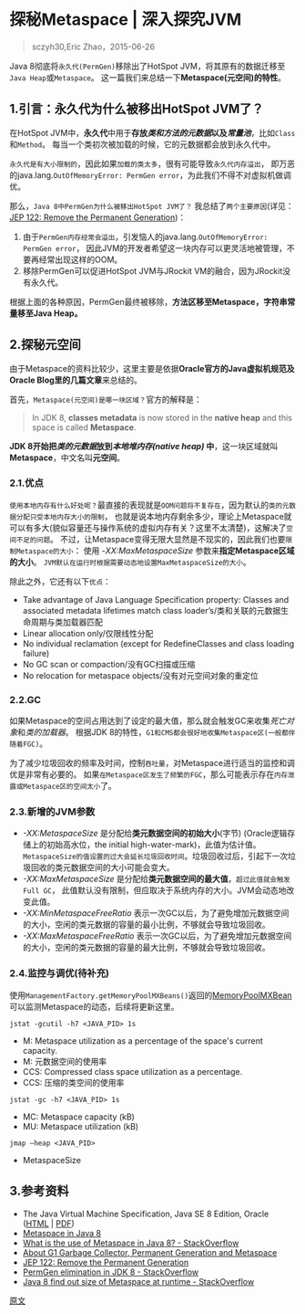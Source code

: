 

探秘Metaspace | 深入探究JVM
===============================
> sczyh30,Eric Zhao，2015-06-26

Java 8彻底将`永久代(PermGen)`移除出了HotSpot JVM，将其原有的数据迁移至`Java Heap`或`Metaspace`。
这一篇我们来总结一下**Metaspace(元空间)的特性**。


## 1.引言：永久代为什么被移出HotSpot JVM了？
在HotSpot JVM中，**永久代**中用于**存放*类和方法的元数据*以及*常量池***，比如`Class`和`Method`。
每当一个类初次被加载的时候，它的元数据都会放到永久代中。

`永久代是有大小限制的`，因此如果`加载的类太多`，很有可能导致`永久代内存溢出`，
即万恶的java.lang.`OutOfMemoryError: PermGen error`，为此我们不得不对虚拟机做调优。

那么，`Java 8中PermGen为什么被移出HotSpot JVM了？`
我总结了`两个主要原因`(详见：[JEP 122: Remove the Permanent Generation][5])：
1. 由于`PermGen内存经常会溢出`，引发恼人的java.lang.`OutOfMemoryError: PermGen error`，
   因此JVM的开发者希望这一块内存可以更灵活地被管理，不要再经常出现这样的OOM。
2. 移除PermGen可以促进HotSpot JVM与JRockit VM的融合，因为JRockit没有永久代。

根据上面的各种原因，PermGen最终被移除，**方法区移至Metaspace，字符串常量移至Java Heap。**


## 2.探秘元空间
由于Metaspace的资料比较少，这里主要是依据**Oracle官方的Java虚拟机规范及Oracle Blog里的几篇文章**来总结的。

首先，`Metaspace(元空间)是哪一块区域？`官方的解释是：
> In JDK 8, **classes metadata** is now stored in the **native heap** and this space is called **Metaspace**.

**JDK 8开始把*类的元数据*放到*本地堆内存(native heap)* 中**，这一块区域就叫**Metaspace**，中文名叫**元空间**。

### 2.1.优点
`使用本地内存有什么好处呢？`最直接的表现就是`OOM问题将不复存在`，因为默认的`类的元数据分配只受本地内存大小的限制`，
也就是说本地内存剩余多少，理论上Metaspace就可以有多大(貌似容量还与操作系统的虚拟内存有关？这里不太清楚)，这解决了`空间不足的问题`。
不过，让Metaspace变得无限大显然是不现实的，因此我们也要`限制Metaspace的大小`：
使用 *-XX:MaxMetaspaceSize* 参数来**指定Metaspace区域的大小**。
`JVM默认在运行时根据需要动态地设置MaxMetaspaceSize的大小`。

除此之外，它还有以下`优点`：
* Take advantage of Java Language Specification property: Classes and associated metadata lifetimes match class loader’s/类和关联的元数据生命周期与类加载器匹配
* Linear allocation only/仅限线性分配
* No individual reclamation (except for RedefineClasses and class loading failure)
* No GC scan or compaction/没有GC扫描或压缩
* No relocation for metaspace objects/没有对元空间对象的重定位

### 2.2.GC
如果Metaspace的空间占用达到了设定的最大值，那么就会触发GC来收集*死亡对象*和*类的加载器*。
根据JDK 8的特性，`G1和CMS都会很好地收集Metaspace区(一般都伴随着FGC)`。

为了减少垃圾回收的频率及时间，控制`吞吐量`，对Metaspace进行适当的监控和调优是非常有必要的。
如果`在Metaspace区发生了频繁的FGC`，那么可能表示存在`内存泄露或Metaspace区的空间太小`了。

### 2.3.新增的JVM参数
* *-XX:MetaspaceSize* 是分配给**类元数据空间的初始大小**(字节)
  (Oracle逻辑存储上的初始高水位，the initial high-water-mark)，此值为估计值。
  `MetaspaceSize的值设置的过大会延长垃圾回收时间`。垃圾回收过后，引起下一次垃圾回收的类元数据空间的大小可能会变大。
* *-XX:MaxMetaspaceSize* 是分配给**类元数据空间的最大值**，`超过此值就会触发Full GC`，
  此值默认没有限制，但应取决于系统内存的大小。JVM会动态地改变此值。
* *-XX:MinMetaspaceFreeRatio* 表示一次GC以后，为了避免增加元数据空间的大小，空闲的类元数据的容量的最小比例，不够就会导致垃圾回收。
* *-XX:MaxMetaspaceFreeRatio* 表示一次GC以后，为了避免增加元数据空间的大小，空闲的类元数据的容量的最大比例，不够就会导致垃圾回收。

### 2.4.监控与调优(待补充)
使用`ManagementFactory.getMemoryPoolMXBeans()`返回的[MemoryPoolMXBean](https://docs.oracle.com/javase/8/docs/api/java/lang/management/MemoryPoolMXBean.html)
可以监测Metaspace的动态，后续将更新这里。

`jstat -gcutil -h7 <JAVA_PID> 1s`
* M: Metaspace utilization as a percentage of the space's current capacity.
* M: 元数据空间的使用率
* CCS: Compressed class space utilization as a percentage.
* CCS: 压缩的类空间的使用率

`jstat -gc -h7 <JAVA_PID> 1s`
* MC: Metaspace capacity (kB)
* MU: Metaspace utilization (kB)

`jmap –heap <JAVA_PID>`
* MetaspaceSize


## 3.参考资料
* The Java Virtual Machine Specification, Java SE 8 Edition, Oracle
  ([HTML](https://docs.oracle.com/javase/specs/jvms/se8/html/index.html) | [PDF](https://docs.oracle.com/javase/specs/jvms/se8/jvms8.pdf))
* [Metaspace in Java 8](https://java-latte.blogspot.com/2014/03/metaspace-in-java-8.html)
* [What is the use of Metaspace in Java 8? - StackOverflow](https://stackoverflow.com/questions/24074164/what-is-the-use-of-metaspace-in-java-8)
* [About G1 Garbage Collector, Permanent Generation and Metaspace](https://blogs.oracle.com/poonam/entry/about_g1_garbage_collector_permanent)
* [JEP 122: Remove the Permanent Generation][5]
* [PermGen elimination in JDK 8 - StackOverflow](https://stackoverflow.com/questions/18339707/permgen-elimination-in-jdk-8/22509753#22509753)
* [Java 8 find out size of Metaspace at runtime - StackOverflow](https://stackoverflow.com/questions/31010463/java-8-find-out-size-of-metaspace-at-runtime)

[5]: https://openjdk.java.net/jeps/122 "JEP 122: Remove the Permanent Generation"


[原文](https://www.sczyh30.com/posts/Java/jvm-metaspace/)

